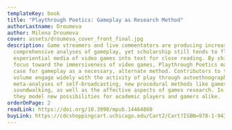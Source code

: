 ```yaml
---
templateKey: book
title: "Playthrough Poetics: Gameplay as Research Method"
authorLastname: Droumeva
author: Milena Droumeva
cover: assets/droumeva_cover_front_final.jpg
description: Game streamers and live commentators are producing increasingly
  comprehensive analyses of gameplay, yet scholarship still tends to flatten the
  experiential media of video games into text for close reading. By shifting
  focus toward the immersiveness of video games, Playthrough Poetics makes the
  case for gameplay as a necessary, alternate method. Contributors to this
  volume engage widely with the activity of play through autoethnographies,
  meta-analyses of self-broadcasting, new procedural methods like gamespace
  soundwalking, as well as the affective aspects of games research. In doing so,
  they model new possibilities for academic players and gamers alike.
orderOnPage: 2
readLink: https://doi.org/10.3998/mpub.14464860
buyLink: https://cdcshoppingcart.uchicago.edu/Cart2/Cart?ISBN=978-1-943208-81-4&PRESS=amherst
---
```

